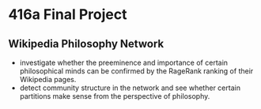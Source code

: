 # 416a Final Project
## Wikipedia Philosophy Network
- investigate whether the preeminence and importance of certain philosophical minds can be confirmed by the RageRank ranking of their Wikipedia pages.
- detect community structure in the network and see whether certain partitions make sense from the perspective of philosophy. 
